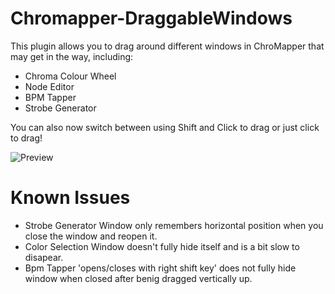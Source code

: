 # Chromapper-DraggableWindows
This plugin allows you to drag around different windows in ChroMapper that may get in the way, including:
- Chroma Colour Wheel
- Node Editor
- BPM Tapper
- Strobe Generator

You can also now switch between using Shift and Click to drag or just click to drag!

![Preview](https://github.com/Nibbl-z/Chromapper-DraggableWindows/blob/main/Preview.png?raw=true)

# Known Issues
- Strobe Generator Window only remembers horizontal position when you close the window and reopen it.
- Color Selection Window doesn't fully hide itself and is a bit slow to disapear.
- Bpm Tapper 'opens/closes with right shift key' does not fully hide window when closed after benig dragged vertically up.
